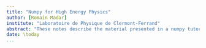 ```yaml
---
title: "Numpy for High Energy Physics"
author: [Romain Madar]
institute: "Laboratoire de Physique de Clermont-Ferrand"
abstract: "These notes describe the material presented in a numpy tutorial in the context of a working group at Laboratoire de Physique de Clermont related to machine learning and applications in physics. This tutorial is split into three parts, going from first principles to some limitations for High Energy Physics (HEP), and some possible workarounds. This tutorial reflects my current understanding and some newer/better approach might exist (feel free to [contact me](mailto:romain.madar@clermont.in2p3.fr)!). This tutorial assumes some basic knowledge of python."
date: \today
...
```

